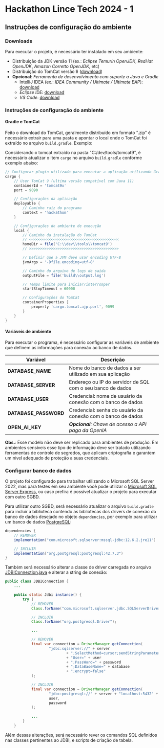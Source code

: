 # Hackathon Lince Tech 2024 - 1

## Instruções de configuração do ambiente

### Downloads

Para executar o projeto, é necessário ter instalado em seu ambiente:

- Distribuição da JDK versão 11 (ex.: _Eclipse Temurin OpenJDK_, _RedHat OpenJDK_, _Amazon Corretto OpenJDK_, etc)
- Distribuição do TomCat versão 9 ([download](https://tomcat.apache.org/download-90.cgi))
- **Opcional**: _Ferramenta de desenvolvimento com suporte a Java e Gradle_
    - IntelliJ IDEA (ex.: _IDEA Community / Ultimate / Ultimate EAP_): [download](https://www.jetbrains.com/idea/)
    - _Eclipse IDE_: [download](https://eclipseide.org/)
    - _VS Code_: [download](https://code.visualstudio.com/download)

### Instruções de configuração do ambiente

#### Gradle e TomCat

Feito o download do TomCat, geralmente distribuído em formato ".zip" é necessário extrair para uma pasta e apontar o
local onde o TomCat foi extraído no arquivo `build.gradle`. Exemplo:

Considerando o tomcat extraído na pasta "C:/dev/tools/tomcat9", é necessário atualizar o item `cargo` no
arquivo `build.gradle` conforme exemplo abaixo:

```groovy
// Configurar plugin utilizado para executar a aplicação utilizando Gradle
cargo {
    // User TomCat 9 (ultima versão compatível com Java 11)
    containerId = 'tomcat9x'
    port = 9090

    // Configurações da aplicação
    deployable {
        // Caminho raiz do programa
        context = 'hackathon'
    }

    // Configurações do ambiente de execução
    local {
        // Caminho da instalação do TomCat
        // <<<<<<<<<<<<<<<<<<<<<<<<<<<<<<<<<<<<<<<<<
        homeDir = file('C:\\dev\\tools\\tomcat9')
        // >>>>>>>>>>>>>>>>>>>>>>>>>>>>>>>>>>>>>>>>>

        // Definir que a JVM deve usar encoding UTF-8
        jvmArgs = '-Dfile.encoding=utf-8'

        // Caminho do arquivo de logs de saida
        outputFile = file('build\\output.log')

        // Tempo limite para iniciar/interromper
        startStopTimeout = 60000

        // Configurações do TomCat
        containerProperties {
            property 'cargo.tomcat.ajp.port', 9099
        }
    }
}
```

#### Variáveis de ambiente

Para executar o programa, é necessário configurar as variáveis de ambiente que definem as informações para conexão
ao banco de dados.

| Variável              | Descrição                                                    |
|-----------------------|--------------------------------------------------------------|
| **DATABASE_NAME**     | Nome do banco de dados a ser utilizado em sua aplicação      |
| **DATABASE_SERVER**   | Endereço ou IP do servidor de SQL com o seu banco de dados   |
| **DATABASE_USER**     | Credencial: nome de usuário da conexão com o banco de dados  |
| **DATABASE_PASSWORD** | Credencial: senha do usuário da conexão com o banco de dados |
| **OPEN_AI_KEY**       | _**Opcional**: Chave de acesso a API paga da OpenIA_         |

**Obs.**: Esse modelo não deve ser replicado para ambientes de produção. Em ambientes sensíveis esse tipo de informação
deve ser tratado utilizando ferramentas de controle de segredos, que aplicam criptografia e garantem um nível adequado
de proteção a suas credenciais.

### Configurar banco de dados

O projeto foi configurado para trabalhar utilizando o Microsoft SQL Server 2022, mas para testes em seu ambiente você
pode utilizar o [Microsoft SQL Server Express](https://www.microsoft.com/pt-br/sql-server/sql-server-downloads), ou caso
prefira é possível atualizar o projeto para executar com outro SGBD.

Para utilizar outro SGBD, será necessário atualizar o arquivo `build.gradle` para incluir a biblioteca contendo as
bibliotecas dos drivers de conexão do banco de dados desejado no objeto `dependencies`, por exemplo para utilizar um
banco de dados [PostgreSQL](https://www.postgresql.org/):

```groovy
dependencies {
    // REMOVER
    implementation("com.microsoft.sqlserver:mssql-jdbc:12.6.2.jre11")

    // INCLUIR
    implementation("org.postgresql:postgresql:42.7.3")
}
```

Também será necessário alterar a classe de driver carregada no
arquivo [JDBIConnection.java](src%2Fmain%2Fjava%2Fbr%2Fcom%2Flince%2Fhackathon%2Fstandard%2FJDBIConnection.java) e 
alterar a string de conexão:

```java
public class JDBIConnection {
    ...

    public static Jdbi instance() {
        try {
            // REMOVER
            Class.forName("com.microsoft.sqlserver.jdbc.SQLServerDriver");

            // INCLUIR
            Class.forName("org.postgresql.Driver");

            ...

            // REMOVER
            final var connection = DriverManager.getConnection(
                    "jdbc:sqlserver://" + server
                            + ";SelectMethod=cursor;sendStringParametersAsUnicode=false;responseBuffering=adaptive;"
                            + "User=" + user
                            + ";PassWord=" + password
                            + ";DataBaseName=" + database
                            + ";encrypt=false"
            );

            // INCLUIR
            final var connection = DriverManager.getConnection(
                    "jdbc:postgresql://" + server + "localhost:5432" + "/database_name" + database, 
                    user,
                    password
            );
          
            ...
        }
    }
```

Além dessas alterações, será necessário rever os comandos SQL definidos nas classes pertinentes ao JDBI, e scripts de
criação de tabela.